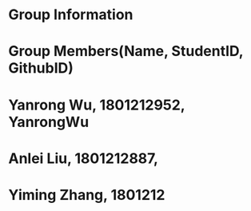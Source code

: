 # Group Information
# Group Members(Name, StudentID, GithubID)
# Yanrong Wu, 1801212952, YanrongWu
# Anlei Liu, 1801212887,
# Yiming Zhang, 1801212
